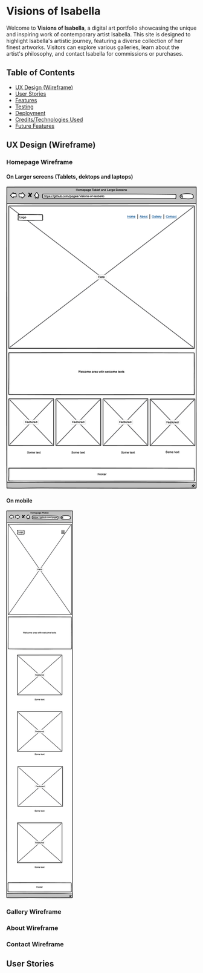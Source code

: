 # Visions of Isabella

Welcome to **Visions of Isabella**, a digital art portfolio showcasing the unique and inspiring work of contemporary artist Isabella. This site is designed to highlight Isabella's artistic journey, featuring a diverse collection of her finest artworks. Visitors can explore various galleries, learn about the artist's philosophy, and contact Isabella for commissions or purchases.

## Table of Contents
- [UX Design (Wireframe)](#ux-design-wireframe)
- [User Stories](#user-stories)
- [Features](#features)
- [Testing](#testing)
- [Deployment](#deployment)
- [Credits/Technologies Used](#creditstechnologies-used)
- [Future Features](#future-features)

## UX Design (Wireframe)

### Homepage Wireframe

#### On Larger screens (Tablets, dektops and laptops)
<img src="./assets/images/Homepage-large.png">

#### On mobile
<img src="./assets/images/Homepage-mobile.png">

### Gallery Wireframe

### About Wireframe

### Contact Wireframe

## User Stories